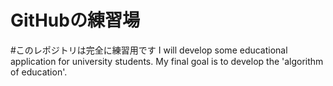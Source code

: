 # GitHubの練習場

#このレポジトリは完全に練習用です
I will develop some educational application for university students.
My final goal is to develop the 'algorithm of education'.

